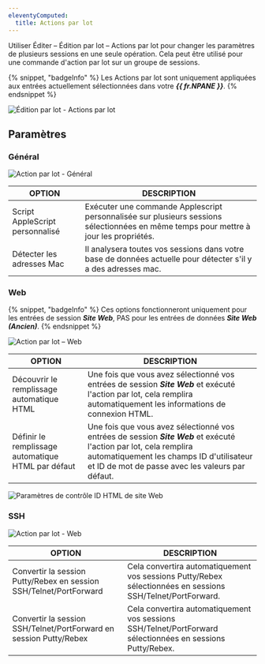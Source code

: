 ```yaml
---
eleventyComputed:
  title: Actions par lot
---
```

Utiliser Éditer – Édition par lot – Actions par lot pour changer les paramètres de plusieurs sessions en une seule opération. Cela peut être utilisé pour une commande d'action par lot sur un groupe de sessions.

{% snippet, "badgeInfo" %}
Les Actions par lot sont uniquement appliquées aux entrées actuellement sélectionnées dans votre ***{{ fr.NPANE }}***.
{% endsnippet %}

![Édition par lot - Actions par lot](https://cdnweb.devolutions.net/docs/docs_en_rdm_mac_clip10350.png)

## Paramètres

### Général
![Action par lot - Général](https://cdnweb.devolutions.net/docs/docs_en_rdm_mac_clip10351.png)

| OPTION               | DESCRIPTION                                                                                          |
|----------------------|------------------------------------------------------------------------------------------------------|
| Script AppleScript personnalisé   | Exécuter une commande Applescript personnalisée sur plusieurs sessions sélectionnées en même temps pour mettre à jour les propriétés. |
| Détecter les adresses Mac | Il analysera toutes vos sessions dans votre base de données actuelle pour détecter s'il y a des adresses mac.  |

### Web
{% snippet, "badgeInfo" %}
Ces options fonctionneront uniquement pour les entrées de session ***Site Web***, PAS pour les entrées de données ***Site Web (Ancien)***.
{% endsnippet %}

![Action par lot – Web](https://cdnweb.devolutions.net/docs/docs_en_rdm_mac_clip10102.png)

| OPTION                    | DESCRIPTION |
|---------------------------|-------------|
| Découvrir le remplissage automatique HTML    | Une fois que vous avez sélectionné vos entrées de session ***Site Web*** et exécuté l'action par lot, cela remplira automatiquement les informations de connexion HTML. |
| Définir le remplissage automatique HTML par défaut | Une fois que vous avez sélectionné vos entrées de session ***Site Web*** et exécuté l'action par lot, cela remplira automatiquement les champs ID d'utilisateur et ID de mot de passe avec les valeurs par défaut. |

![Paramètres de contrôle ID HTML de site Web](https://cdnweb.devolutions.net/docs/docs_en_rdm_mac_clip10352.png)

### SSH
![Action par lot - Web](https://cdnweb.devolutions.net/docs/docs_en_rdm_mac_clip10103.png)

| OPTION                                                        | DESCRIPTION |
|---------------------------------------------------------------|-------------|
| Convertir la session Putty/Rebex en session SSH/Telnet/PortForward | Cela convertira automatiquement vos sessions Putty/Rebex sélectionnées en sessions SSH/Telnet/PortForward. |
| Convertir la session SSH/Telnet/PortForward en session Putty/Rebex | Cela convertira automatiquement vos sessions SSH/Telnet/PortForward sélectionnées en sessions Putty/Rebex. |
